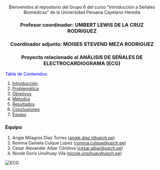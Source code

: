 <div align="center">

Bienvenidos al repositorio del Grupo 6 del curso "Introducción a Señales Biomédicas" de la Universidad Peruana Cayetano Heredia

### Profesor coordinador: UMBERT LEWIS DE LA CRUZ RODRIGUEZ  
### Coordinador adjunto: MOISES STEVEND MEZA RODRIGUEZ  
### Proyecto relacionado al ANÁLISIS DE SEÑALES DE ELECTROCARDIOGRAMA (ECG)  

</div>
<span style="color:blue">Tabla de Contenidos:</span>

1. [Introducción](#introducción)
2. [Problemática](#problematica)
3. [Objetivos](#objetivos)
4. [Métodos](#métodos)
5. [Resultados](#resultados)
6. [Conclusiones](#conclusiones)
7. [Equipo](#Equipo)

### Equipo
1. Angie Milagros Diaz Torres (angie.diaz.t@upch.pe)
2. Romina Daniela Culque López (romina.culque@upch.pe)
3. Cesar Alexander Aibar Córdova (cesar.aibar@upch.pe)
4. Nicole Doris Unsihuay Vila (nicole.unsihuay@upch.pe)

![ECG]([https://www.google.com/url?sa=i&url=https%3A%2F%2Fwww.researchgate.net%2Ffigure%2FSenal-de-electrocardiograma-normal_fig1_301779825&psig=AOvVaw0jku701-iQPZvDi1pNEhZY&ust=1711249926397000&source=images&cd=vfe&opi=89978449&ved=0CBIQjRxqFwoTCOjL1fG0iYUDFQAAAAAdAAAAABBW](https://www.google.com/url?sa=i&url=https%3A%2F%2Fekuore.com%2Fes%2Fcomo-tomar-y-leer-un-electrocardiograma%2F&psig=AOvVaw3sNvhqvr1wfj0kt14i6RN-&ust=1711250504792000&source=images&cd=vfe&opi=89978449&ved=0CBIQjRxqFwoTCPj9uoW3iYUDFQAAAAAdAAAAABAR)https://www.google.com/url?sa=i&url=https%3A%2F%2Fekuore.com%2Fes%2Fcomo-tomar-y-leer-un-electrocardiograma%2F&psig=AOvVaw3sNvhqvr1wfj0kt14i6RN-&ust=1711250504792000&source=images&cd=vfe&opi=89978449&ved=0CBIQjRxqFwoTCPj9uoW3iYUDFQAAAAAdAAAAABAR)

